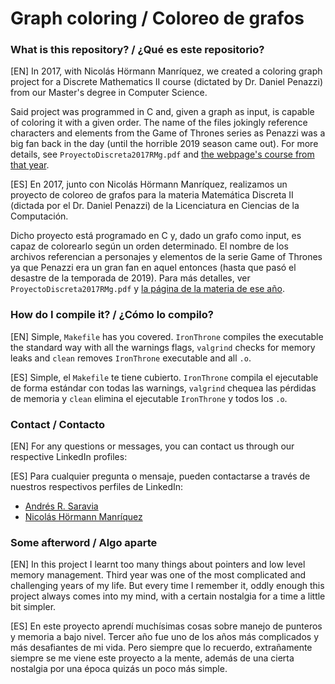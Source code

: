 # Graph coloring / Coloreo de grafos #

### What is this repository? / ¿Qué es este repositorio? ###

[EN] In 2017, with Nicolás Hörmann Manríquez, we created a coloring graph project for a Discrete Mathematics II course (dictated by Dr. Daniel Penazzi) from our Master's degree in Computer Science.

Said project was programmed in C and, given a graph as input, is capable of coloring it with a given order. The name of the files jokingly reference characters and elements from the Game of Thrones series as Penazzi was a big fan back in the day (until the horrible 2019 season came out). For more details, see `ProyectoDiscreta2017RMg.pdf` and [the webpage's course from that year](https://www.famaf.unc.edu.ar/~penazzi/Discreta2017pagina.html).

[ES] En 2017, junto con Nicolás Hörmann Manríquez, realizamos un proyecto de coloreo de grafos para la materia Matemática Discreta II (dictada por el Dr. Daniel Penazzi) de la Licenciatura en Ciencias de la Computación.

Dicho proyecto está programado en C y, dado un grafo como input, es capaz de colorearlo según un orden determinado. El nombre de los archivos referencian a personajes y elementos de la serie Game of Thrones ya que Penazzi era un gran fan en aquel entonces (hasta que pasó el desastre de la temporada de 2019). Para más detalles, ver `ProyectoDiscreta2017RMg.pdf` y [la página de la materia de ese año](https://www.famaf.unc.edu.ar/~penazzi/Discreta2017pagina.html).

### How do I compile it? / ¿Cómo lo compilo? ###

[EN] Simple, `Makefile` has you covered. `IronThrone` compiles the executable the standard way with all the warnings flags, `valgrind` checks for memory leaks and `clean` removes `IronThrone` executable and all `.o`.

[ES] Simple, el `Makefile` te tiene cubierto. `IronThrone` compila el ejecutable de forma estándar con todas las warnings, `valgrind` chequea las pérdidas de memoria y `clean` elimina el ejecutable `IronThrone` y todos los `.o`.

### Contact / Contacto ###

[EN] For any questions or messages, you can contact us through our respective LinkedIn profiles:

[ES] Para cualquier pregunta o mensaje, pueden contactarse a través de nuestros respectivos perfiles de LinkedIn:

* [Andrés R. Saravia](https://www.linkedin.com/in/andresrsaravia/)
* [Nicolás Hörmann Manríquez](https://www.linkedin.com/in/nicolas-hormann/)

### Some afterword / Algo aparte ###

[EN] In this project I learnt too many things about pointers and low level memory management. Third year was one of the most complicated and challenging years of my life. But every time I remember it, oddly enough this project always comes into my mind, with a certain nostalgia for a time a little bit simpler.


[ES] En este proyecto aprendí muchísimas cosas sobre manejo de punteros y memoria a bajo nivel. Tercer año fue uno de los años más complicados y más desafiantes de mi vida. Pero siempre que lo recuerdo, extrañamente siempre se me viene este proyecto a la mente, además de una cierta nostalgia por una época quizás un poco más simple.
